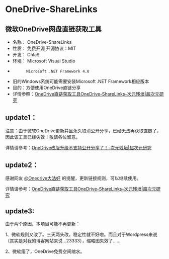 # OneDrive-ShareLinks #

## 微软OneDrive网盘直链获取工具 ##

- 名称：	OneDrive-ShareLinks
- 性质：	免费开源 开源协议：MIT
- 开发：	ChIaS
- 环境：	Microsoft Visual Studio
- 			Microsoft .NET Framework 4.0
- 旧的Windows系统可能需要安装Microsoft .NET Framework相应版本
- 目的：方便使用OneDrive直链分享
- 详情参照：[OneDrive直链获取工具OneDrive-ShareLinks-次元残垣|超次元研究](https://www.mrorz.com/?p=103)

## update1：

注意：由于微软OneDrive更新并且永久取消公开分享，已经无法再获取直链了，因此该工具已经失效！敬请各位留意。

详情请参考：[OneDrive改版升级不支持公开分享了！-次元残垣|超次元研究](https://www.mrorz.com/?p=436)

## update2：

感谢网友 [@Onedrive大法好](https://www.mrorz.com/?p=103#comment-103) 的提醒，更新链接规则，可以继续使用。

详情请参考：[OneDrive直链获取工具OneDrive-ShareLinks-次元残垣|超次元研究](https://www.mrorz.com/?p=103)

## update3:

由于两个原因，本项目可能不再更新：

1、微软规则又改了。三天两头改，稳定性就不好啦。而且对于Wordpress来说（其实是对我的博客网站来说...23333），缩略图失效了……

2、微软痿了，OneDrive免费空间缩水。
